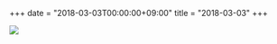 +++
date = "2018-03-03T00:00:00+09:00"
title = "2018-03-03"
+++

<img class="img-fluid" src="/2018-03-03.jpg" />
